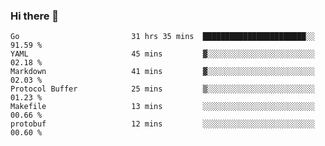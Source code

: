 ### Hi there 👋

<!--
**yeya24/yeya24** is a ✨ _special_ ✨ repository because its `README.md` (this file) appears on your GitHub profile.

Here are some ideas to get you started:

- 🔭 I’m currently working on ...
- 🌱 I’m currently learning ...
- 👯 I’m looking to collaborate on ...
- 🤔 I’m looking for help with ...
- 💬 Ask me about ...
- 📫 How to reach me: ...
- 😄 Pronouns: ...
- ⚡ Fun fact: ...
-->

<!--START_SECTION:waka-->

```text
Go                         31 hrs 35 mins  ███████████████████████░░   91.59 %
YAML                       45 mins         ▓░░░░░░░░░░░░░░░░░░░░░░░░   02.18 %
Markdown                   41 mins         ▓░░░░░░░░░░░░░░░░░░░░░░░░   02.03 %
Protocol Buffer            25 mins         ▒░░░░░░░░░░░░░░░░░░░░░░░░   01.23 %
Makefile                   13 mins         ░░░░░░░░░░░░░░░░░░░░░░░░░   00.66 %
protobuf                   12 mins         ░░░░░░░░░░░░░░░░░░░░░░░░░   00.60 %
```

<!--END_SECTION:waka-->
